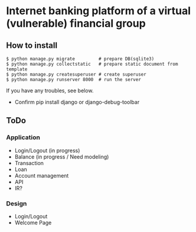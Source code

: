 # Internet banking platform of a virtual (vulnerable) financial group 

## How to install

```
$ python manage.py migrate         # prepare DB(sqlite3)
$ python manage.py collectstatic   # prepare static document from template
$ python manage.py createsuperuser # create superuser
$ python manage.py runserver 8000  # run the server
```
If you have any troubles, see below.
* Confirm pip install django or django-debug-toolbar


## ToDo
### Application
* Login/Logout (in progress)
* Balance (in progress / Need modeling)
* Transaction
* Loan
* Account management
* API
* IR?

### Design
* Login/Logout
* Welcome Page
